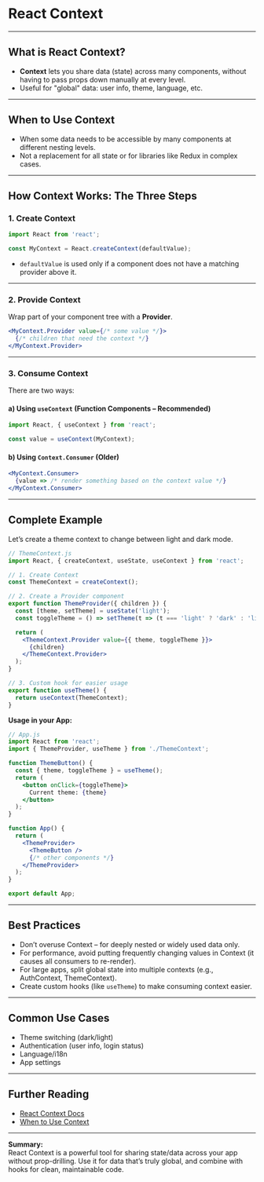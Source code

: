 # React Context

---

## What is React Context?

- **Context** lets you share data (state) across many components, without having to pass props down manually at every level.
- Useful for "global" data: user info, theme, language, etc.

---

## When to Use Context

- When some data needs to be accessible by many components at different nesting levels.
- Not a replacement for all state or for libraries like Redux in complex cases.

---

## How Context Works: The Three Steps

### 1. Create Context

```jsx
import React from 'react';

const MyContext = React.createContext(defaultValue);
```
- `defaultValue` is used only if a component does not have a matching provider above it.

---

### 2. Provide Context

Wrap part of your component tree with a **Provider**.

```jsx
<MyContext.Provider value={/* some value */}>
  {/* children that need the context */}
</MyContext.Provider>
```

---

### 3. Consume Context

There are two ways:

#### a) Using `useContext` (Function Components – Recommended)

```jsx
import React, { useContext } from 'react';

const value = useContext(MyContext);
```

#### b) Using `Context.Consumer` (Older)

```jsx
<MyContext.Consumer>
  {value => /* render something based on the context value */}
</MyContext.Consumer>
```

---

## Complete Example

Let’s create a theme context to change between light and dark mode.

```jsx
// ThemeContext.js
import React, { createContext, useState, useContext } from 'react';

// 1. Create Context
const ThemeContext = createContext();

// 2. Create a Provider component
export function ThemeProvider({ children }) {
  const [theme, setTheme] = useState('light');
  const toggleTheme = () => setTheme(t => (t === 'light' ? 'dark' : 'light'));

  return (
    <ThemeContext.Provider value={{ theme, toggleTheme }}>
      {children}
    </ThemeContext.Provider>
  );
}

// 3. Custom hook for easier usage
export function useTheme() {
  return useContext(ThemeContext);
}
```

**Usage in your App:**

```jsx
// App.js
import React from 'react';
import { ThemeProvider, useTheme } from './ThemeContext';

function ThemeButton() {
  const { theme, toggleTheme } = useTheme();
  return (
    <button onClick={toggleTheme}>
      Current theme: {theme}
    </button>
  );
}

function App() {
  return (
    <ThemeProvider>
      <ThemeButton />
      {/* other components */}
    </ThemeProvider>
  );
}

export default App;
```

---

## Best Practices

- Don’t overuse Context – for deeply nested or widely used data only.
- For performance, avoid putting frequently changing values in Context (it causes all consumers to re-render).
- For large apps, split global state into multiple contexts (e.g., AuthContext, ThemeContext).
- Create custom hooks (like `useTheme`) to make consuming context easier.

---

## Common Use Cases

- Theme switching (dark/light)
- Authentication (user info, login status)
- Language/i18n
- App settings

---

## Further Reading

- [React Context Docs](https://react.dev/reference/react/useContext)
- [When to Use Context](https://react.dev/reference/react/useContext#alternatives)

---

**Summary:**  
React Context is a powerful tool for sharing state/data across your app without prop-drilling. Use it for data that’s truly global, and combine with hooks for clean, maintainable code.
